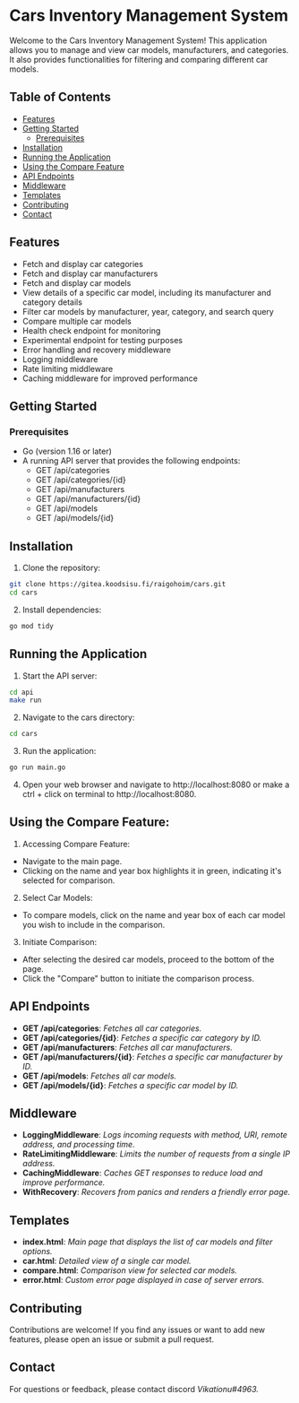 # Cars Inventory Management System

Welcome to the Cars Inventory Management System! This application allows you to manage and view car models, manufacturers, and categories. It also provides functionalities for filtering and comparing different car models.

## Table of Contents

- [Features](#features)
- [Getting Started](#getting-started)
  - [Prerequisites](#prerequisites)
- [Installation](#installation)
- [Running the Application](#running-the-application)
- [Using the Compare Feature](#using-the-compare-feature)
- [API Endpoints](#api-endpoints)
- [Middleware](#middleware)
- [Templates](#templates)
- [Contributing](#contributing)
- [Contact](#contact)

## Features

- Fetch and display car categories
- Fetch and display car manufacturers
- Fetch and display car models
- View details of a specific car model, including its manufacturer and category details
- Filter car models by manufacturer, year, category, and search query
- Compare multiple car models
- Health check endpoint for monitoring
- Experimental endpoint for testing purposes
- Error handling and recovery middleware
- Logging middleware
- Rate limiting middleware
- Caching middleware for improved performance

## Getting Started

### Prerequisites

- Go (version 1.16 or later)
- A running API server that provides the following endpoints:
  - GET /api/categories
  - GET /api/categories/{id}
  - GET /api/manufacturers
  - GET /api/manufacturers/{id}
  - GET /api/models
  - GET /api/models/{id}

## Installation

1. Clone the repository:

```bash
git clone https://gitea.koodsisu.fi/raigohoim/cars.git
cd cars
```

2. Install dependencies:

```bash
go mod tidy
```

## Running the Application

1. Start the API server:

```bash
cd api
make run
```

2. Navigate to the cars directory:

```bash
cd cars
```

3. Run the application:

```bash
go run main.go
```

4. Open your web browser and navigate to http://localhost:8080 or make a ctrl + click on terminal to http://localhost:8080.

## Using the Compare Feature:

1. Accessing Compare Feature:

- Navigate to the main page.
- Clicking on the name and year box highlights it in green, indicating it's selected for comparison.

2. Select Car Models:

- To compare models, click on the name and year box of each car model you wish to include in the comparison.

3. Initiate Comparison:

- After selecting the desired car models, proceed to the bottom of the page.
- Click the "Compare" button to initiate the comparison process.

## API Endpoints

- **GET /api/categories**: _Fetches all car categories._
- **GET /api/categories/{id}**: _Fetches a specific car category by ID._
- **GET /api/manufacturers**: _Fetches all car manufacturers._
- **GET /api/manufacturers/{id}**: _Fetches a specific car manufacturer by ID._
- **GET /api/models**: _Fetches all car models._
- **GET /api/models/{id}**: _Fetches a specific car model by ID._

## Middleware

- **LoggingMiddleware**: _Logs incoming requests with method, URI, remote address, and processing time._
- **RateLimitingMiddleware**: _Limits the number of requests from a single IP address._
- **CachingMiddleware**: _Caches GET responses to reduce load and improve performance._
- **WithRecovery**: _Recovers from panics and renders a friendly error page._

## Templates

- **index.html**: _Main page that displays the list of car models and filter options._
- **car.html**: _Detailed view of a single car model._
- **compare.html**: _Comparison view for selected car models._
- **error.html**: _Custom error page displayed in case of server errors._

## Contributing

Contributions are welcome! If you find any issues or want to add new features, please open an issue or submit a pull request.

## Contact

For questions or feedback, please contact discord _Vikationu#4963._
